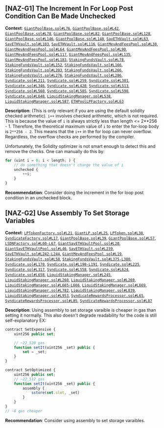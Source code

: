 ## [NAZ-G1] The Increment In For Loop Post Condition Can Be Made Unchecked
**Context**: [`GiantPoolBase.sol#L76`](https://github.com/code-423n4/2022-11-stakehouse/blob/main/contracts/liquid-staking/GiantPoolBase.sol#L76), [`GiantPoolBase.sol#L42`](https://github.com/code-423n4/2022-11-stakehouse/blob/main/contracts/liquid-staking/GiantPoolBase.sol#L42), [`GiantPoolBase.sol#L78`](https://github.com/code-423n4/2022-11-stakehouse/blob/main/contracts/liquid-staking/GiantPoolBase.sol#L78), [`GiantPoolBase.sol#L82`](https://github.com/code-423n4/2022-11-stakehouse/blob/main/contracts/liquid-staking/GiantPoolBase.sol#L82), [`GiantPoolBase.sol#L128`](https://github.com/code-423n4/2022-11-stakehouse/blob/main/contracts/liquid-staking/GiantPoolBase.sol#L128), [`GiantPoolBase.sol#L146`](https://github.com/code-423n4/2022-11-stakehouse/blob/main/contracts/liquid-staking/GiantPoolBase.sol#L146), [`GiantPoolBase.sol#L148`](https://github.com/code-423n4/2022-11-stakehouse/blob/main/contracts/liquid-staking/GiantPoolBase.sol#L148), [`SavETHVault.sol#L63`](https://github.com/code-423n4/2022-11-stakehouse/blob/main/contracts/liquid-staking/SavETHVault.sol#L63), [`SavETHVault.sol#L103`](https://github.com/code-423n4/2022-11-stakehouse/blob/main/contracts/liquid-staking/SavETHVault.sol#L103), [`SavETHVault.sol#L116`](https://github.com/code-423n4/2022-11-stakehouse/blob/main/contracts/liquid-staking/SavETHVault.sol#L116), [`GiantMevAndFeesPool.sol#L38`](https://github.com/code-423n4/2022-11-stakehouse/blob/main/contracts/liquid-staking/GiantMevAndFeesPool.sol#L38), [`GiantMevAndFeesPool.sol#L64`](https://github.com/code-423n4/2022-11-stakehouse/blob/main/contracts/liquid-staking/GiantMevAndFeesPool.sol#L64), [`GiantMevAndFeesPool.sol#L90`](https://github.com/code-423n4/2022-11-stakehouse/blob/main/contracts/liquid-staking/GiantMevAndFeesPool.sol#L90), [`GiantMevAndFeesPool.sol#L117`](https://github.com/code-423n4/2022-11-stakehouse/blob/main/contracts/liquid-staking/GiantMevAndFeesPool.sol#L117), [`GiantMevAndFeesPool.sol#L135`](https://github.com/code-423n4/2022-11-stakehouse/blob/main/contracts/liquid-staking/GiantMevAndFeesPool.sol#L135), [`GiantMevAndFeesPool.sol#L183`](https://github.com/code-423n4/2022-11-stakehouse/blob/main/contracts/liquid-staking/GiantMevAndFeesPool.sol#L183), [`StakingFundsVault.sol#L78`](https://github.com/code-423n4/2022-11-stakehouse/blob/main/contracts/liquid-staking/StakingFundsVault.sol#L78), [`StakingFundsVault.sol#L152`](https://github.com/code-423n4/2022-11-stakehouse/blob/main/contracts/liquid-staking/StakingFundsVault.sol#L152), [`StakingFundsVault.sol#L166`](https://github.com/code-423n4/2022-11-stakehouse/blob/main/contracts/liquid-staking/StakingFundsVault.sol#L166), [`StakingFundsVault.sol#L203`](https://github.com/code-423n4/2022-11-stakehouse/blob/main/contracts/liquid-staking/StakingFundsVault.sol#L203), [`StakingFundsVault.sol#L266`](https://github.com/code-423n4/2022-11-stakehouse/blob/main/contracts/liquid-staking/StakingFundsVault.sol#L266), [`StakingFundsVault.sol#L276`](https://github.com/code-423n4/2022-11-stakehouse/blob/main/contracts/liquid-staking/StakingFundsVault.sol#L276), [`StakingFundsVault.sol#L286`](https://github.com/code-423n4/2022-11-stakehouse/blob/main/contracts/liquid-staking/StakingFundsVault.sol#L286), [`Syndicate.sol#L211`](https://github.com/code-423n4/2022-11-stakehouse/blob/main/contracts/syndicate/Syndicate.sol#L211), [`Syndicate.sol#L259`](https://github.com/code-423n4/2022-11-stakehouse/blob/main/contracts/syndicate/Syndicate.sol#L259), [`Syndicate.sol#L301`](https://github.com/code-423n4/2022-11-stakehouse/blob/main/contracts/syndicate/Syndicate.sol#L301), [`Syndicate.sol#L346`](https://github.com/code-423n4/2022-11-stakehouse/blob/main/contracts/syndicate/Syndicate.sol#L346), [`Syndicate.sol#L420`](https://github.com/code-423n4/2022-11-stakehouse/blob/main/contracts/syndicate/Syndicate.sol#L420), [`Syndicate.sol#L513`](https://github.com/code-423n4/2022-11-stakehouse/blob/main/contracts/syndicate/Syndicate.sol#L513), [`Syndicate.sol#L560`](https://github.com/code-423n4/2022-11-stakehouse/blob/main/contracts/syndicate/Syndicate.sol#L560), [`Syndicate.sol#L585`](https://github.com/code-423n4/2022-11-stakehouse/blob/main/contracts/syndicate/Syndicate.sol#L585), [`Syndicate.sol#L598`](https://github.com/code-423n4/2022-11-stakehouse/blob/main/contracts/syndicate/Syndicate.sol#L598), [`Syndicate.sol#L648`](https://github.com/code-423n4/2022-11-stakehouse/blob/main/contracts/syndicate/Syndicate.sol#L648), [`LiquidStakingManager.sol#L538`](https://github.com/code-423n4/2022-11-stakehouse/blob/main/contracts/liquid-staking/LiquidStakingManager.sol#L538), [`LiquidStakingManager.sol#L587`](https://github.com/code-423n4/2022-11-stakehouse/blob/main/contracts/liquid-staking/LiquidStakingManager.sol#L587), [`ETHPoolLPFactory.sol#L63`](https://github.com/code-423n4/2022-11-stakehouse/blob/main/contracts/liquid-staking/ETHPoolLPFactory.sol#L63)

**Description**:
(This is only relevant if you are using the default solidity checked arithmetic). `i++` involves checked arithmetic, which is not required. This is because the value of `i` is always strictly less than length <= 2**256 - 1. Therefore, the theoretical maximum value of `i` to enter the for-loop body is `2**256 - 2`. This means that the `i++` in the for loop can never overflow. Regardless, the overflow checks are performed by the compiler.

Unfortunately, the Solidity optimizer is not smart enough to detect this and remove the checks. One can manually do this by:
```js
for (uint i = 0; i < length; ) {
    // do something that doesn't change the value of i
    unchecked {
        ++i;
    }
}
```

**Recommendation**: 
Consider doing the increment in the for loop post condition in an unchecked block.


## [NAZ-G2] Use Assembly To Set Storage Variables 
**Context**: [`LPTokenFactory.sol#L21`](https://github.com/code-423n4/2022-11-stakehouse/blob/main/contracts/liquid-staking/LPTokenFactory.sol#L21), [`GiantLP.sol#L25`](https://github.com/code-423n4/2022-11-stakehouse/blob/main/contracts/liquid-staking/GiantLP.sol#L25), [`LPToken.sol#L38`](https://github.com/code-423n4/2022-11-stakehouse/blob/main/contracts/liquid-staking/LPToken.sol#L38), [`SyndicateFactory.sol#L17`](https://github.com/code-423n4/2022-11-stakehouse/blob/main/contracts/syndicate/SyndicateFactory.sol#L17), [`GiantPoolBase.sol#L39`](https://github.com/code-423n4/2022-11-stakehouse/blob/main/contracts/liquid-staking/GiantPoolBase.sol#L39), [`GiantPoolBase.sol#L57`](https://github.com/code-423n4/2022-11-stakehouse/blob/main/contracts/liquid-staking/GiantPoolBase.sol#L57), [`LSDNFactory.sol#L60-L67`](https://github.com/code-423n4/2022-11-stakehouse/blob/main/contracts/liquid-staking/LSDNFactory.sol#L60-L67), [`GiantSavETHVaultPool.sol#L20`](https://github.com/code-423n4/2022-11-stakehouse/blob/main/contracts/liquid-staking/GiantSavETHVaultPool.sol#L20), [`GiantSavETHVaultPool.sol#L46`](https://github.com/code-423n4/2022-11-stakehouse/blob/main/contracts/liquid-staking/GiantSavETHVaultPool.sol#L46), [`SavETHVault.sol#L239`](https://github.com/code-423n4/2022-11-stakehouse/blob/main/contracts/liquid-staking/SavETHVault.sol#L239), [`SavETHVault.sol#L242-L244`](https://github.com/code-423n4/2022-11-stakehouse/blob/main/contracts/liquid-staking/SavETHVault.sol#L242-L244), [`GiantMevAndFeesPool.sol#L19`](https://github.com/code-423n4/2022-11-stakehouse/blob/main/contracts/liquid-staking/GiantMevAndFeesPool.sol#L19), [`StakingFundsVault.sol#L58`](https://github.com/code-423n4/2022-11-stakehouse/blob/main/contracts/liquid-staking/StakingFundsVault.sol#L58), [`StakingFundsVault.sol#L375-L380`](https://github.com/code-423n4/2022-11-stakehouse/blob/main/contracts/liquid-staking/StakingFundsVault.sol#L375-L380), [`Syndicate.sol#L170`](https://github.com/code-423n4/2022-11-stakehouse/blob/main/contracts/syndicate/Syndicate.sol#L170), [`Syndicate.sol#L190-L191`](https://github.com/code-423n4/2022-11-stakehouse/blob/main/contracts/syndicate/Syndicate.sol#L190-L191), [`Syndicate.sol#L225`](https://github.com/code-423n4/2022-11-stakehouse/blob/main/contracts/syndicate/Syndicate.sol#L225), [`Syndicate.sol#L317`](https://github.com/code-423n4/2022-11-stakehouse/blob/main/contracts/syndicate/Syndicate.sol#L317), [`Syndicate.sol#L558`](https://github.com/code-423n4/2022-11-stakehouse/blob/main/contracts/syndicate/Syndicate.sol#L558), [`Syndicate.sol#L624`](https://github.com/code-423n4/2022-11-stakehouse/blob/main/contracts/syndicate/Syndicate.sol#L624), [`Syndicate.sol#L658`](https://github.com/code-423n4/2022-11-stakehouse/blob/main/contracts/syndicate/Syndicate.sol#L658), [`LiquidStakingManager.sol#L245`](https://github.com/code-423n4/2022-11-stakehouse/blob/main/contracts/liquid-staking/LiquidStakingManager.sol#L245), [`LiquidStakingManager.sol#L260`](https://github.com/code-423n4/2022-11-stakehouse/blob/main/contracts/liquid-staking/LiquidStakingManager.sol#L260), [`LiquidStakingManager.sol#L269`](https://github.com/code-423n4/2022-11-stakehouse/blob/main/contracts/liquid-staking/LiquidStakingManager.sol#L269), [`LiquidStakingManager.sol#L665-L666`](https://github.com/code-423n4/2022-11-stakehouse/blob/main/contracts/liquid-staking/LiquidStakingManager.sol#L665-L666), [`LiquidStakingManager.sol#L669`](https://github.com/code-423n4/2022-11-stakehouse/blob/main/contracts/liquid-staking/LiquidStakingManager.sol#L669), [`LiquidStakingManager.sol#L782`](https://github.com/code-423n4/2022-11-stakehouse/blob/main/contracts/liquid-staking/LiquidStakingManager.sol#L782), [`LiquidStakingManager.sol#L839`](https://github.com/code-423n4/2022-11-stakehouse/blob/main/contracts/liquid-staking/LiquidStakingManager.sol#L839), [`LiquidStakingManager.sol#L953`](https://github.com/code-423n4/2022-11-stakehouse/blob/main/contracts/liquid-staking/LiquidStakingManager.sol#L953), [`SyndicateRewardsProcessor.sol#L65`](https://github.com/code-423n4/2022-11-stakehouse/blob/main/contracts/liquid-staking/SyndicateRewardsProcessor.sol#L65), [`SyndicateRewardsProcessor.sol#L85`](https://github.com/code-423n4/2022-11-stakehouse/blob/main/contracts/liquid-staking/SyndicateRewardsProcessor.sol#L85), [`SyndicateRewardsProcessor.sol#L87`](https://github.com/code-423n4/2022-11-stakehouse/blob/main/contracts/liquid-staking/SyndicateRewardsProcessor.sol#L87)

**Description**:
Using assembly to set storage varaible is cheaper in gas than setting it normally. This also doesn't degrade readability for the code is still self-explanatory EX:
```js
contract SetExpensive {
    uint256 public set;

    // ~22_520 gas
    function setIt(uint256 _set) public {
        set = _set;
    }
}

contract SetOptimized {
    uint256 public set;
    // ~22_512 gas
    function setIt(uint256 _set) public {
        assembly {
            sstore(set.slot, _set)
        }
    }
}
// ~8 gas cheaper
```

**Recommendation**: 
Consider using assembly to set storage varaibles.
